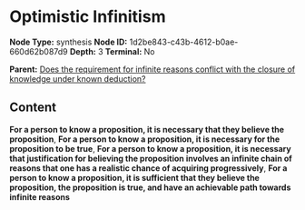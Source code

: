 # Optimistic Infinitism

**Node Type:** synthesis
**Node ID:** 1d2be843-c43b-4612-b0ae-660d62b087d9
**Depth:** 3
**Terminal:** No

**Parent:** [Does the requirement for infinite reasons conflict with the closure of knowledge under known deduction?](does-the-requirement-for-infinite-reasons-conflict-with-the-closure-of-knowledge-under-known-deduction.md)

## Content

**For a person to know a proposition, it is necessary that they believe the proposition**, **For a person to know a proposition, it is necessary for the proposition to be true**, **For a person to know a proposition, it is necessary that justification for believing the proposition involves an infinite chain of reasons that one has a realistic chance of acquiring progressively**, **For a person to know a proposition, it is sufficient that they believe the proposition, the proposition is true, and have an achievable path towards infinite reasons**
